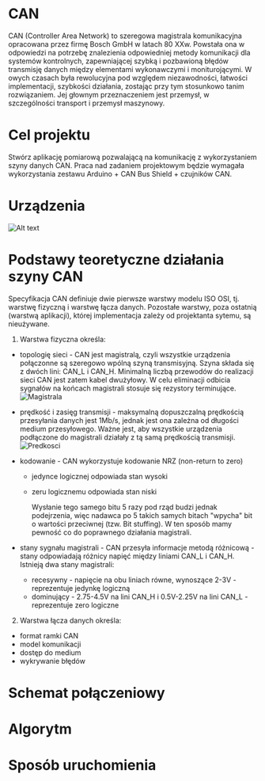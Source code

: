 # CAN
CAN (Controller Area Network) to szeregowa magistrala komunikacyjna opracowana przez firmę Bosch GmbH w latach 80 XXw. Powstała ona w odpowiedzi na potrzebę znalezienia odpowiedniej metody komunikacji dla systemów kontrolnych, zapewniającej szybką i pozbawioną błędów transmisję danych między elementami wykonawczymi i moniturojącymi. W owych czasach była rewolucyjna pod względem niezawodności, łatwości implementacji, szybkości działania, zostając przy tym stosunkowo tanim rozwiązaniem. Jej głownym przeznaczeniem jest przemysł, w szczególności transport i przemysł maszynowy. 
# Cel projektu
Stwórz aplikację pomiarową pozwalającą na komunikację z wykorzystaniem szyny danych CAN. Praca nad zadaniem projektowym będzie wymagała wykorzystania zestawu Arduino + CAN Bus Shield + czujników CAN.
# Urządzenia
![Alt text](http://smartrobots.pl/image/cache/catalog/arduino/leonardo-1-800x800.jpg "Arduino Leonardo")
# Podstawy teoretyczne działania szyny CAN
Specyfikacja CAN definiuje dwie pierwsze warstwy modelu ISO OSI, tj. warstwę fizyczną i warstwę łącza danych. Pozostałe warstwy, poza ostatnią (warstwą aplikacji), której implementacja zależy od projektanta sytemu, są nieużywane. 
1. Warstwa fizyczna określa:
  - topologię sieci - CAN jest magistralą, czyli wszystkie urządzenia połączonne są szeregowo wpólną szyną transmisyjną. Szyna składa się z dwóch lini: CAN_L i CAN_H. Minimalną liczbą przewodów do realizacji sieci CAN jest zatem kabel dwużyłowy. W celu eliminacji odbicia sygnałów na końcach magistrali stosuje się rezystory terminujące.
  ![Magistrala](http://mikrokontroler.pl/wp-content/uploads/artykuly/Interfejs_komunikacyjny_CAN_podstawy/rys3.jpg)
  - prędkość i zasięg transmisji - maksymalną dopuszczalną prędkością przesyłania danych jest 1Mb/s, jednak jest ona zależna od długości medium przesyłowego. Ważne jest, aby wszystkie urządzenia podłączone do magistrali działały z tą samą prędkością transmisji.  
  ![Predkosci](http://mikrokontroler.pl/wp-content/uploads/artykuly/Interfejs_komunikacyjny_CAN_podstawy/rys4.png)
  - kodowanie -  CAN wykorzystuje kodowanie NRZ (non-return to zero)
    - jedynce logicznej odpowiada stan wysoki
    - zeru logicznemu odpowiada stan niski
    
      Wysłanie tego samego bitu 5 razy pod rząd budzi jednak podejrzenia, więc nadawca po 5 takich samych bitach "wpycha" bit o wartości przeciwnej (tzw. Bit stuffing). W ten sposób mamy pewność co do poprawnego działania magistrali.
    
  - stany sygnału magistrali - CAN przesyła informacje metodą różnicową - stany odpowiadają różnicy napięć między liniami CAN_L i CAN_H. Istnieją dwa stany magistrali:
    - recesywny - napięcie na obu liniach równe, wynoszące 2-3V - reprezentuje jedynkę logiczną
    - dominujący - 2.75-4.5V na lini CAN_H i 0.5V-2.25V na lini CAN_L - reprezentuje zero logiczne
  

2. Warstwa łącza danych określa:
  - format ramki CAN
  - model komunikacji
  - dostęp do medium
  - wykrywanie błędów
# Schemat połączeniowy

# Algorytm

# Sposób uruchomienia
